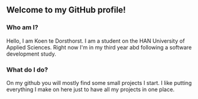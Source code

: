 ## Welcome to my GitHub profile!

### Who am I?

Hello, I am Koen te Dorsthorst. I am a student on the HAN University of Applied Sciences. Right now I'm in my third year abd following a software development study. 

### What do I do?

On my github you will mostly find some small projects I start. I like putting everything I make on here just to have all my projects in one place.

